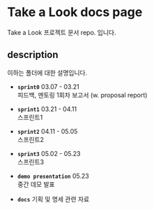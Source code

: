 # Take a Look docs page
Take a Look 프로젝트 문서 repo. 입니다. 

## description
이하는 폴더에 대한 설명입니다.
- **`sprint0`** 03.07 - 03.21  
  피드백, 멘토링 1회차 보고서 (w. proposal report)
  
- **`sprint1`** 03.21 - 04.11  
  스프린트1
  
- **`sprint2`** 04.11 - 05.05  
  스프린트2
  
- **`sprint3`** 05.02 - 05.23  
  스프린트3
  
- **`demo presentation`** 05.23  
  중간 데모 발표
  
- **`docs`**
  기획 및 명세 관련 자료
